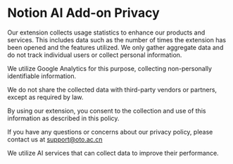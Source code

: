 # Notion AI Add-on Privacy

Our extension collects usage statistics to enhance our products and services. This includes data such as the number of times the extension has been opened and the features utilized. We only gather aggregate data and do not track individual users or collect personal information.

We utilize Google Analytics for this purpose, collecting non-personally identifiable information.

We do not share the collected data with third-party vendors or partners, except as required by law.

By using our extension, you consent to the collection and use of this information as described in this policy.

If you have any questions or concerns about our privacy policy, please contact us at [support@oto.ac.cn](mailto:support@oto.ac.cn)

We utilize AI services that can collect data to improve their performance.
